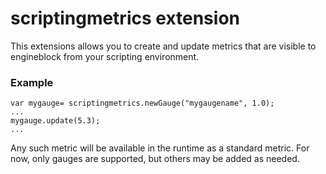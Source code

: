 scriptingmetrics extension
==========================

This extensions allows you to create and update metrics
that are visible to engineblock from your scripting environment.

### Example
~~~
var mygauge= scriptingmetrics.newGauge("mygaugename", 1.0);
...
mygauge.update(5.3);
...
~~~

Any such metric will be available in the runtime as a standard metric. For now, only gauges are supported, but others may be added as needed.